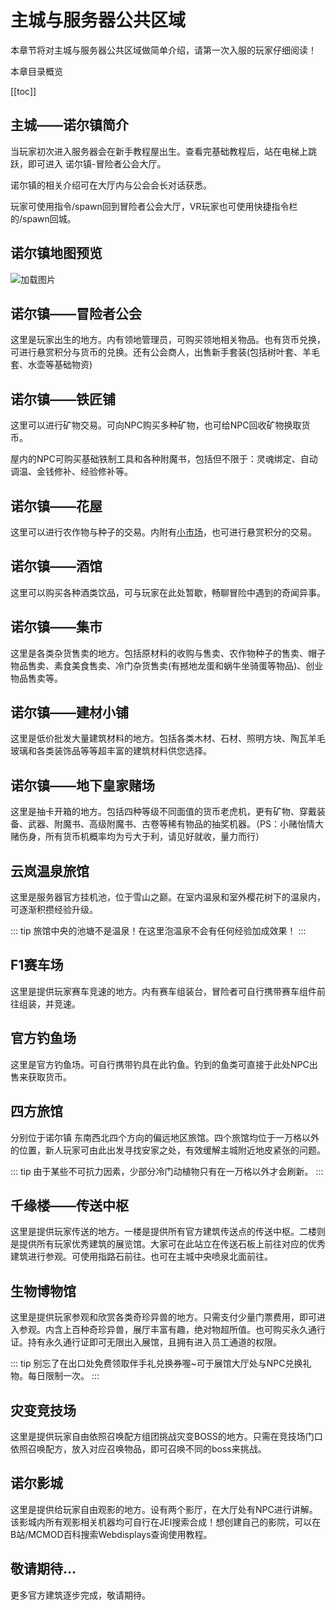 # 主城与服务器公共区域

本章节将对主城与服务器公共区域做简单介绍，请第一次入服的玩家仔细阅读！

本章目录概览

[[toc]]

## 主城——诺尔镇简介

当玩家初次进入服务器会在新手教程屋出生。查看完基础教程后，站在电梯上跳跃，即可进入 诺尔镇-冒险者公会大厅。

诺尔镇的相关介绍可在大厅内与公会会长对话获悉。

玩家可使用指令/spawn回到冒险者公会大厅，VR玩家也可使用快捷指令栏的/spawn回城。

## 诺尔镇地图预览

![加载图片](/img/town.webp)

## 诺尔镇——冒险者公会

这里是玩家出生的地方。内有领地管理员，可购买领地相关物品。也有货币兑换，可进行悬赏积分与货币的兑换。还有公会商人，出售新手套装(包括树叶套、羊毛套、水壶等基础物资)

## 诺尔镇——铁匠铺

这里可以进行矿物交易。可向NPC购买多种矿物，也可给NPC回收矿物换取货币。

屋内的NPC可购买基础铁制工具和各种附魔书，包括但不限于：灵魂绑定、自动调温、金钱修补、经验修补等。

## 诺尔镇——花屋

这里可以进行农作物与种子的交易。内附有[小市场](/eco.md#悬赏积分系统——小市场)，也可进行悬赏积分的交易。

## 诺尔镇——酒馆

这里可以购买各种酒类饮品，可与玩家在此处暂歇，畅聊冒险中遇到的奇闻异事。

## 诺尔镇——集市

这里是各类杂货售卖的地方。包括原材料的收购与售卖、农作物种子的售卖、帽子物品售卖、素食美食售卖、冷门杂货售卖(有撼地龙蛋和蜗牛坐骑蛋等物品)、创业物品售卖等。

## 诺尔镇——建材小铺

这里是低价批发大量建筑材料的地方。包括各类木材、石材、照明方块、陶瓦羊毛玻璃和各类装饰品等等超丰富的建筑材料供您选择。

## 诺尔镇——地下皇家赌场

这里是抽卡开箱的地方。包括四种等级不同面值的货币老虎机，更有矿物、穿戴装备、武器、附魔书、高级附魔书、古卷等稀有物品的抽奖机器。（PS：小赌怡情大赌伤身，所有货币机概率均为亏大于利，请见好就收，量力而行）

## 云岚温泉旅馆

这里是服务器官方挂机池，位于雪山之巅。在室内温泉和室外樱花树下的温泉内，可逐渐积攒经验升级。

::: tip
旅馆中央的池塘不是温泉！在这里泡温泉不会有任何经验加成效果！
:::

## F1赛车场

这里是提供玩家赛车竞速的地方。内有赛车组装台，冒险者可自行携带赛车组件前往组装，并竞速。

## 官方钓鱼场

这里是官方钓鱼场。可自行携带钓具在此钓鱼。钓到的鱼类可直接于此处NPC出售来获取货币。

## 四方旅馆

分别位于诺尔镇 东南西北四个方向的偏远地区旅馆。四个旅馆均位于一万格以外的位置，新人玩家可由此出发寻找安家之处，有效缓解主城附近地皮紧张的问题。

::: tip
由于某些不可抗力因素，少部分冷门动植物只有在一万格以外才会刷新。
:::

## 千缘楼——传送中枢 

这里是提供玩家传送的地方。一楼是提供所有官方建筑传送点的传送中枢。二楼则是提供所有玩家优秀建筑的展览馆。大家可在此站立在传送石板上前往对应的优秀建筑进行参观。可使用指路石前往。也可在主城中央喷泉北面前往。

## 生物博物馆

这里是提供玩家参观和欣赏各类奇珍异兽的地方。只需支付少量门票费用，即可进入参观。内含上百种奇珍异兽，展厅丰富有趣，绝对物超所值。也可购买永久通行证。持有永久通行证即可无限出入展馆，且拥有进入员工通道的权限。

::: tip
别忘了在出口处免费领取伴手礼兑换券喔~可于展馆大厅处与NPC兑换礼物。每日限制一次。
:::

## 灾变竞技场

这里是提供玩家自由依照召唤配方组团挑战灾变BOSS的地方。只需在竞技场门口依照召唤配方，放入对应召唤物品，即可召唤不同的boss来挑战。

## 诺尔影城

这里是提供给玩家自由观影的地方。设有两个影厅，在大厅处有NPC进行讲解。该影城内所有观影相关机器均可自行在JEI搜索合成！想创建自己的影院，可以在B站/MCMOD百科搜索Webdisplays查询使用教程。

## 敬请期待...

更多官方建筑逐步完成，敬请期待。